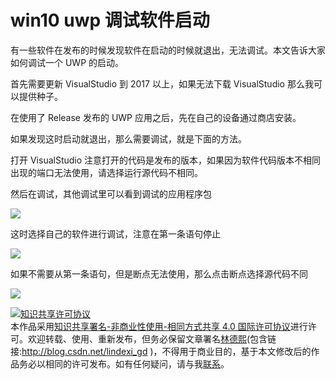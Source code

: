 
# win10 uwp 调试软件启动

有一些软件在发布的时候发现软件在启动的时候就退出，无法调试。本文告诉大家如何调试一个 UWP 的启动。

<!--more-->


<!-- CreateTime:2018/8/10 19:16:51 -->

<!-- csdn -->

<!-- 标签：win10,uwp,调试,VisualStudio,VisualStudio调试 -->

<div id="toc"></div>

首先需要更新 VisualStudio 到 2017 以上，如果无法下载 VisualStudio 那么我可以提供种子。

在使用了 Release 发布的 UWP 应用之后，先在自己的设备通过商店安装。

如果发现这时启动就退出，那么需要调试，就是下面的方法。

打开 VisualStudio 注意打开的代码是发布的版本，如果因为软件代码版本不相同出现的端口无法使用，请选择运行源代码不相同。

然后在调试，其他调试里可以看到调试的应用程序包

![](http://cdn.lindexi.site/34fdad35-5dfe-a75b-2b4b-8c5e313038e2%2F201832105635.jpg)

这时选择自己的软件进行调试，注意在第一条语句停止

![](http://cdn.lindexi.site/34fdad35-5dfe-a75b-2b4b-8c5e313038e2%2F20183211213.jpg)

如果不需要从第一条语句，但是断点无法使用，那么点击断点选择源代码不同

![](http://cdn.lindexi.site/34fdad35-5dfe-a75b-2b4b-8c5e313038e2%2F201832111629.jpg)





<a rel="license" href="http://creativecommons.org/licenses/by-nc-sa/4.0/"><img alt="知识共享许可协议" style="border-width:0" src="https://licensebuttons.net/l/by-nc-sa/4.0/88x31.png" /></a><br />本作品采用<a rel="license" href="http://creativecommons.org/licenses/by-nc-sa/4.0/">知识共享署名-非商业性使用-相同方式共享 4.0 国际许可协议</a>进行许可。欢迎转载、使用、重新发布，但务必保留文章署名[林德熙](http://blog.csdn.net/lindexi_gd)(包含链接:http://blog.csdn.net/lindexi_gd )，不得用于商业目的，基于本文修改后的作品务必以相同的许可发布。如有任何疑问，请与我[联系](mailto:lindexi_gd@163.com)。